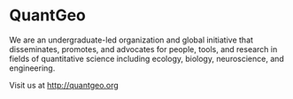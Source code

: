 # QuantGeo
We are an undergraduate-led organization and global initiative that disseminates, promotes, and advocates for people, tools, and research in fields of quantitative science including ecology, biology, neuroscience, and engineering.

Visit us at http://quantgeo.org
